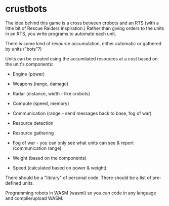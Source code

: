 # crustbots

The idea behind this game is a cross between crobots and an RTS (with a little bit of Rescue Raiders inspiration.)  Rather than giving orders to the units in an RTS, you write programs to automate each unit.

There is some kind of resource accumulation, either automatic or gathered by units ("bots"?)

Units can be created using the accumilated resources at a cost based on the unit's components:

* Engine (power)
* Weapons (range, damage)
* Radar (distance, width - like crobots)
* Compute (speed, memory)
* Communication (range - send messages back to base, fog of war)
* Resource detection
* Resource gathering

* Fog of war - you can only see what units can see & report (communication range)
* Weight (based on the components)
* Speed (calculated based on power & weight)


There should be a "library" of personal code.
There should be a list of pre-defined units.

Programming robots in WASM (wasmi) so you can code in any language and compile/upload WASM.
